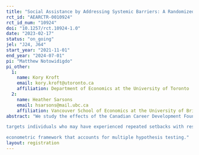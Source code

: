```yaml
---
title: "Social Assistance by Addressing Systemic Barriers: A Randomized Control Trial of the In Motion & Momentum+ Program"
rct_id: "AEARCTR-0010924"
rct_id_num: "10924"
doi: "10.1257/rct.10924-1.0"
date: "2023-02-17"
status: "on_going"
jel: "J24, J64"
start_year: "2021-11-01"
end_year: "2024-07-01"
pi: "Matthew Notowidigdo"
pi_other:
  1:
    name: Kory Kroft
    email: kory.kroft@utoronto.ca
    affiliation: Department of Economics at the University of Toronto
  2:
    name: Heather Sarsons
    email: hsarsons@mail.ubc.ca
    affiliation: Vancouver School of Economics at the University of British Columbia
abstract: "We study the effects of the Canadian Career Development Foundation (CCDF) program In Motion and Momentum Plus (IM&M+). The program
targets individuals who may have experienced repeated setbacks with respect to traditional learning and/or work and provides activities aiming to improve their pre-employability skills. We propose an analysis of the effectiveness of the program through a randomized control trial (RCT) looking at several outcomes, such as, pre-employability skills, education, employment, earnings, and others. We combine online surveys with government administrative data and perform a cost-benefit analysis. To evaluate the results of the RCT, we present a straightforward
econometric framework that accounts for multiple hypothesis testing."
layout: registration
---
```


